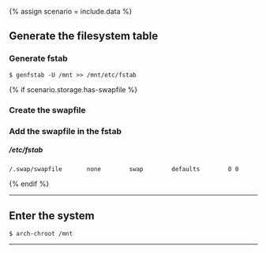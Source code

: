 {% assign scenario = include.data %}

## Generate the filesystem table

### Generate fstab
```
$ genfstab -U /mnt >> /mnt/etc/fstab
```

{% if scenario.storage.has-swapfile %}
### Create the swapfile

### Add the swapfile in the fstab

##### /etc/fstab
```
/.swap/swapfile       none        swap        defaults        0 0
```
{% endif %}

---

## Enter the system

```
$ arch-chroot /mnt
```

---
